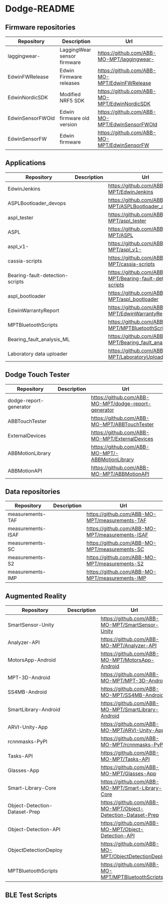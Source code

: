 # Dodge-README

## Firmware repositories 

| Repository | Description | Url |
|---|---|---|
| laggingwear- | LaggingWear sensor firmware | https://github.com/ABB-MO-MPT/laggingwear- |
| EdwinFWRelease | Edwin Firmware releases | https://github.com/ABB-MO-MPT/EdwinFWRelease |
| EdwinNordicSDK | Modified NRF5 SDK | https://github.com/ABB-MO-MPT/EdwinNordicSDK |
| EdwinSensorFWOld | Edwin firmware old version | https://github.com/ABB-MO-MPT/EdwinSensorFWOld |
| EdwinSensorFW | Edwin firmware | https://github.com/ABB-MO-MPT/EdwinSensorFW |


## Applications 

| Repository | Description | Url |
|---|---|---|
| EdwinJenkins |  | https://github.com/ABB-MO-MPT/EdwinJenkins |
| ASPLBootloader_devops |  | https://github.com/ABB-MO-MPT/ASPLBootloader_devops |
| aspl_tester |  |    https://github.com/ABB-MO-MPT/aspl_tester |
| ASPL |  | https://github.com/ABB-MO-MPT/ASPL |
| aspl_v1- |  | https://github.com/ABB-MO-MPT/aspl_v1- |
| cassia-scripts |  | https://github.com/ABB-MO-MPT/cassia-scripts |
| Bearing-fault-detection-scripts |  | https://github.com/ABB-MO-MPT/Bearing-fault-detection-scripts |
| aspl_bootloader |  | https://github.com/ABB-MO-MPT/aspl_bootloader |
| EdwinWarrantyReport |  | https://github.com/ABB-MO-MPT/EdwinWarrantyReport |
| MPTBluetoothScripts |  | https://github.com/ABB-MO-MPT/MPTBluetoothScripts |
| Bearing_fault_analysis_ML |  | https://github.com/ABB-MO-MPT/Bearing_fault_analysis_ML |
| Laboratory data uploader |  | https://github.com/ABB-MO-MPT/LaboratoryUploader |


## Dodge Touch Tester

| Repository | Description | Url |
|---|---|---|
| dodge-report-generator |  | https://github.com/ABB-MO-MPT/dodge-report-generator |
| ABBTouchTester |  | https://github.com/ABB-MO-MPT/ABBTouchTester |
| ExternalDevices |  | https://github.com/ABB-MO-MPT/ExternalDevices |
| ABBMotionLibrary |  | https://github.com/ABB-MO-MPT/-ABBMotionLibrary |
| ABBMotionAPI |  | https://github.com/ABB-MO-MPT/ABBMotionAPI |


## Data repositories 

| Repository | Description | Url |
|---|---|---|
| measurements-TAF |  | https://github.com/ABB-MO-MPT/measurements-TAF |
| measurements-ISAF |  | https://github.com/ABB-MO-MPT/measurements-ISAF |
| measurements-SC |  | https://github.com/ABB-MO-MPT/measurements-SC |
| measurements-S2 |  | https://github.com/ABB-MO-MPT/measurements-S2 |
| measurements-IMP |  | https://github.com/ABB-MO-MPT/measurements-IMP |


## Augmented Reality
| Repository | Description | Url |
|---|---|---|
| SmartSensor-Unity |  | https://github.com/ABB-MO-MPT/SmartSensor-Unity |
| Analyzer-API |  | https://github.com/ABB-MO-MPT/Analyzer-API |
| MotorsApp-Android |  | https://github.com/ABB-MO-MPT/MotorsApp-Android |
| MPT-3D-Android |  | https://github.com/ABB-MO-MPT/MPT-3D-Android |
| SS4MB-Android |  | https://github.com/ABB-MO-MPT/SS4MB-Android |
| SmartLibrary-Android |  | https://github.com/ABB-MO-MPT/SmartLibrary-Android |
| ARVI-Unity-App |  | https://github.com/ABB-MO-MPT/ARVI-Unity-App |
| rcnnmasks-PyPI |  | https://github.com/ABB-MO-MPT/rcnnmasks-PyPI |
| Tasks-API |  | https://github.com/ABB-MO-MPT/Tasks-API |
| Glasses-App |  | https://github.com/ABB-MO-MPT/Glasses-App |
| Smart-Library-Core |  | https://github.com/ABB-MO-MPT/Smart-Library-Core |
| Object-Detection-Dataset-Prep |  | https://github.com/ABB-MO-MPT/Object-Detection-Dataset-Prep |
| Object-Detection-API |  | https://github.com/ABB-MO-MPT/Object-Detection-API |
| ObjectDetectionDeploy |  | https://github.com/ABB-MO-MPT/ObjectDetectionDeploy |
| MPTBluetoothScripts |  | https://github.com/ABB-MO-MPT/MPTBluetoothScripts |
## BLE Test Scripts

